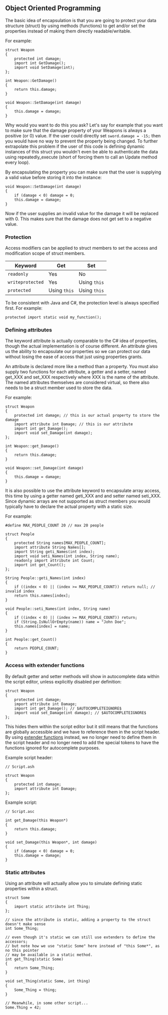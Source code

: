 ## Object Oriented Programming

The basic idea of encapsulation is that you are going to protect your data
structure (struct) by using methods (functions) to get and/or set the
properties instead of making them directly readable/writable.

For example:

```ags
struct Weapon
{
    protected int damage;
    import int GetDamage();
    import void SetDamage(int);
};

int Weapon::GetDamage()
{
    return this.damage;
}

void Weapon::SetDamage(int damage)
{
    this.damage = damage;
}
```

Why would you want to do this you ask? Let's say for example that you want to
make sure that the damage property of your Weapons is always a positive (or 0)
value. If the user could directly set `sword.damage = -15;` then you would have
no way to prevent the property being changed. To further extrapolate this
problem if the user of this code is defining dynamic instances of this struct
you wouldn't even be able to authenticate the data using repeatedly_execute
(short of forcing them to call an Update method every loop).

By encapsulating the property you can make sure that the user is supplying a
valid value before storing it into the instance:

```ags
void Weapon::SetDamage(int damage)
{
    if (damage < 0) damage = 0;
    this.damage = damage;
}
```

Now if the user supplies an invalid value for the damage it will be replaced
with 0. This makes sure that the damage does not get set to a negative value.

### Protection

Access modifiers can be applied to struct members to set the access and
modification scope of struct members.

| Keyword | Get | Set |
| --- | --- | --- |
| `readonly` | Yes | No |
| `writeprotected` | Yes | Using `this` |
| `protected` | Using `this`| Using `this` |

To be consistent with Java and C#, the protection level is always specified
first. For example:

```ags
protected import static void my_function();
```

### Defining attributes

The keyword attribute is actually comparable to the C# idea of properties,
though the actual implementation is of course different. An attribute gives us
the ability to encapsulate our properties so we can protect our data without
losing the ease of access that just using properties grants.

An attribute is declared more like a method than a property. You must also
supply two functions for each attribute, a getter and a setter, named get_XXX
and set_XXX respectively where XXX is the name of the attribute. The named
attributes themselves are considered virtual, so there also needs to be a
struct member used to store the data.

For example:

```ags
struct Weapon
{
    protected int damage; // this is our actual property to store the damage
    import attribute int Damage; // this is our attribute
    import int get_Damage();
    import void set_Damage(int damage);
};

int Weapon::get_Damage()
{
    return this.damage;
}

void Weapon::set_Damage(int damage)
{
    this.damage = damage;
}
```

It is also possible to use the attribute keyword to encapsulate array access,
this time by using a getter named geti_XXX and and setter named seti_XXX. Since
dynamic arrays are not supported as struct members you would typically have to
declare the actual property with a static size.

For example:

```ags
#define MAX_PEOPLE_COUNT 20 // max 20 people
 
struct People
{
    protected String names[MAX_PEOPLE_COUNT];
    import attribute String Names[];
    import String geti_Names(int index);
    import void seti_Names(int index, String name);
    readonly import attribute int Count;
    import int get_Count();
};

String People::geti_Names(int index)
{
    if ((index < 0) || (index >= MAX_PEOPLE_COUNT)) return null; // invalid index
    return this.names[index];
}

void People::seti_Names(int index, String name)
{
    if ((index < 0) || (index >= MAX_PEOPLE_COUNT)) return;
    if (String.IsNullOrEmpty(name)) name = "John Doe";
    this.names[index] = name;
}

int People::get_Count()
{
    return PEOPLE_COUNT;
}
```

### Access with extender functions

By default getter and setter methods will show in autocomplete data within the
script editor, unless explicitly disabled per definition:

```ags
struct Weapon
{
    protected int damage;
    import attribute int Damage;
    import int get_Damage(); // $AUTOCOMPLETEIGNORE$
    import void set_Damage(int damage); // $AUTOCOMPLETEIGNORE$
};
```

This hides them within the script editor but it still means that the functions
are globally accessible and we have to reference them in the script header. By
using [extender functions](ExtenderFunctions) instead, we no longer need to
define them in the script header and no longer need to add the special tokens
to have the functions ignored for autocomplete purposes.

Example script header:

```ags
// Script.ash

struct Weapon
{
    protected int damage;
    import attribute int Damage;
};
```

Example script:

```ags
// Script.asc

int get_Damage(this Weapon*)
{
    return this.damage;
}

void set_Damage(this Weapon*, int damage)
{
    if (damage < 0) damage = 0;
    this.damage = damage;
}
```

### Static attributes

Using an attribute will actually allow you to simulate defining static properties
within a struct.

```ags
struct Some
{
    import static attribute int Thing;
};

// since the attribute is static, adding a property to the struct doesn't make sense
int Some_Thing;

// even though it's static we can still use extenders to define the accessors;
// but note how we use "static Some" here instead of "this Some*", as no this pointer
// may be available in a static method.
int get_Thing(static Some)
{
    return Some_Thing;
}

void set_Thing(static Some, int thing)
{
    Some_Thing = thing;
}

// Meanwhile, in some other script...
Some.Thing = 42;
```
